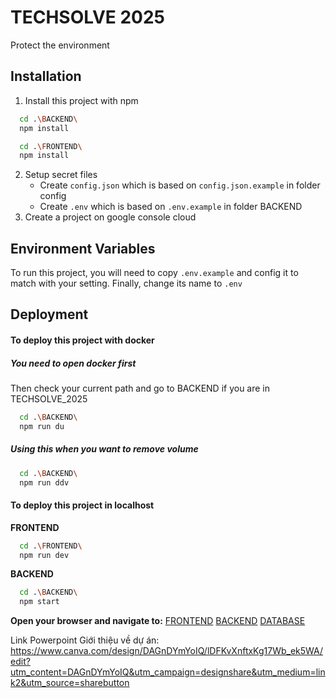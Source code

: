 # TECHSOLVE 2025

Protect the environment

## Installation

1. Install this project with npm

```bash
  cd .\BACKEND\
  npm install
```

```bash
  cd .\FRONTEND\
  npm install
```

2. Setup secret files
   - Create `config.json` which is based on `config.json.example` in folder config
   - Create `.env` which is based on `.env.example` in folder BACKEND
3. Create a project on google console cloud

## Environment Variables

To run this project, you will need to copy `.env.example` and config it to match with your setting. Finally, change its name to `.env`

## Deployment

<h4>To deploy this project with docker</h4>
<h5>You need to open docker first</h5>
Then check your current path and go to BACKEND if you are in TECHSOLVE_2025

```bash
  cd .\BACKEND\
  npm run du
```

<h5>Using this when you want to remove volume</h5>

```bash
  cd .\BACKEND\
  npm run ddv
```

<h4>To deploy this project in localhost</h4>

**FRONTEND**

```bash
  cd .\FRONTEND\
  npm run dev
```

**BACKEND**

```bash
  cd .\BACKEND\
  npm start
```

**Open your browser and navigate to:**
[FRONTEND](http://localhost:5173)
[BACKEND](http://localhost:6060)
[DATABASE](http://localhost:8080)


Link Powerpoint Giới thiệu về dự án: https://www.canva.com/design/DAGnDYmYoIQ/lDFKvXnftxKg17Wb_ek5WA/edit?utm_content=DAGnDYmYoIQ&utm_campaign=designshare&utm_medium=link2&utm_source=sharebutton
